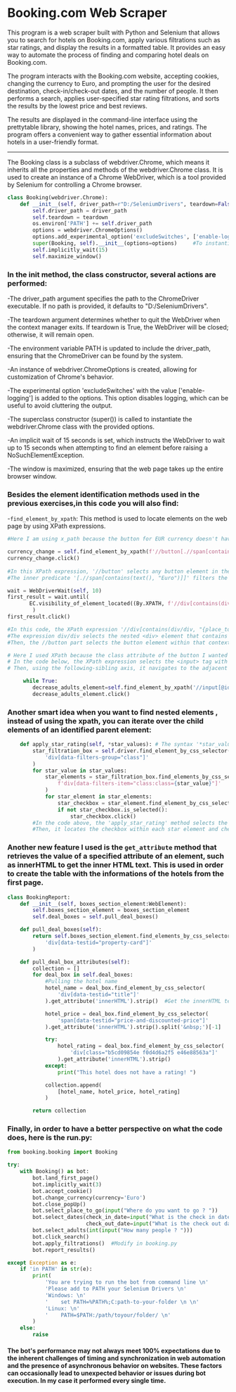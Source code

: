 # Booking.com Web Scraper

This program is a web scraper built with Python and Selenium that allows you to search for hotels on Booking.com, apply various filtrations such as star ratings, and display the results in a formatted table. It provides an easy way to automate the process of finding and comparing hotel deals on Booking.com.

The program interacts with the Booking.com website, accepting cookies, changing the currency to Euro, and prompting the user for the desired destination, check-in/check-out dates, and the number of people. It then performs a search, applies user-specified star rating filtrations, and sorts the results by the lowest price and best reviews.

The results are displayed in the command-line interface using the prettytable library, showing the hotel names, prices, and ratings. The program offers a convenient way to gather essential information about hotels in a user-friendly format.

-----------------------------------------------------------------------------------------------------------------

The Booking class is a subclass of webdriver.Chrome, which means it inherits all the properties and methods of the webdriver.Chrome class. It is used to create an instance of a Chrome WebDriver, which is a tool provided by Selenium for controlling a Chrome browser.

```python
class Booking(webdriver.Chrome):
    def __init__(self, driver_path=r"D:/SeleniumDrivers", teardown=False):  #Constructor, change your path of the ChromeDriver
        self.driver_path = driver_path
        self.teardown = teardown
        os.environ['PATH'] += self.driver_path
        options = webdriver.ChromeOptions()
        options.add_experimental_option('excludeSwitches', ['enable-logging'])
        super(Booking, self).__init__(options=options)     #To instantiate the Chrome class
        self.implicitly_wait(15)
        self.maximize_window()
```

### In the __init__ method, the class constructor, several actions are performed:

-The driver_path argument specifies the path to the ChromeDriver executable. If no path is provided, it defaults to "D:/SeleniumDrivers".

-The teardown argument determines whether to quit the WebDriver when the context manager exits. If teardown is True, the WebDriver will be closed; otherwise, it will remain open.

-The environment variable PATH is updated to include the driver_path, ensuring that the ChromeDriver can be found by the system.

-An instance of webdriver.ChromeOptions is created, allowing for customization of Chrome's behavior.

-The experimental option 'excludeSwitches' with the value ['enable-logging'] is added to the options. This option disables logging, which can be useful to avoid cluttering the output.

-The superclass constructor (super()) is called to instantiate the webdriver.Chrome class with the provided options.

-An implicit wait of 15 seconds is set, which instructs the WebDriver to wait up to 15 seconds when attempting to find an element before raising a NoSuchElementException.

-The window is maximized, ensuring that the web page takes up the entire browser window.

 

### Besides the element identification methods used in the previous exercises,in this code you will also find:

-```find_element_by_xpath```: This method is used to locate elements on the web page by using XPath expressions.

```python
#Here I am using x_path because the button for EUR currency doesn't have unique attributes

currency_change = self.find_element_by_xpath(f'//button[.//span[contains(text(), "{currency}")]]')
currency_change.click()
        
#In this XPath expression, '//button' selects any button element in the document.
#The inner predicate '[.//span[contains(text(), "Euro")]]' filters the selection to only buttons that contain a 'span' element with the text "Euro", ensuring that the button specifically representing the Euro currency is targeted
```

```python
wait = WebDriverWait(self, 10)
first_result = wait.until(
       EC.visibility_of_element_located((By.XPATH, f'//div[contains(div/div, "{place_to_go}")]//button'))
        )
first_result.click()

#In this code, the XPath expression '//div[contains(div/div, "{place_to_go}")]//button' is used to locate the button element within the parent div.
#The expression div/div selects the nested <div> element that contains the text "Greece".
#Then, the //button part selects the button element within that context.
```

```python
# Here I used XPath because the class attribute of the button I wanted to press is not a unique value as it is used mainly for css styling.
# In the code below, the XPath expression selects the <input> tag with the specified id="group_adults".
# Then, using the following-sibling axis, it navigates to the adjacent <div> sibling, and within that <div>, it finds the <button> element.

     while True:
        decrease_adults_element=self.find_element_by_xpath('//input[@id="group_adults"]/following-sibling::div/button[@class="fc63351294 a822bdf511 e3c025e003 fa565176a8 f7db01295e c334e6f658 e1b7cfea84 cd7aa7c891"]')
        decrease_adults_element.click()
```

### Another smart idea when you want to find nested elements , instead of using the xpath, you can iterate over the child elements of an identified parent element:

```python
	def apply_star_rating(self, *star_values): # The syntax '*star_value' allows the method to accept multiple star values as input.
        star_filtration_box = self.driver.find_element_by_css_selector(
            'div[data-filters-group="class"]'
        )
        for star_value in star_values:
            star_elements = star_filtration_box.find_elements_by_css_selector(
                f'div[data-filters-item="class:class={star_value}"]'
            )
            for star_element in star_elements:
                star_checkbox = star_element.find_element_by_css_selector('input[type="checkbox"]')
                if not star_checkbox.is_selected():
                    star_checkbox.click()
        #In the code above, the 'apply_star_rating' method selects the checkbox for the given star_values rating. It locates the parent div element with the attribute 'data-filters-group="class"' and finds the desired star elements using the attribute 'data-filters-item="class:class={star_value}"'.
        #Then, it locates the checkbox within each star element and checks if it's already selected before clicking on it.
```

### Another new feature I used is the ```get_attribute``` method that retrieves the value of a specified attribute of an element, such as innerHTML to get the inner HTML text. This is used in order to create the table with the informations of the hotels from the first page.

```python
class BookingReport:
    def __init__(self, boxes_section_element:WebElement):
        self.boxes_section_element = boxes_section_element
        self.deal_boxes = self.pull_deal_boxes()

    def pull_deal_boxes(self):
        return self.boxes_section_element.find_elements_by_css_selector(
            'div[data-testid="property-card"]'
        )

    def pull_deal_box_attributes(self):
        collection = []
        for deal_box in self.deal_boxes:
            #Pulling the hotel name
            hotel_name = deal_box.find_element_by_css_selector(
                'div[data-testid="title"]'
            ).get_attribute('innerHTML').strip()  #Get the innerHTML text from an element

            hotel_price = deal_box.find_element_by_css_selector(
                'span[data-testid="price-and-discounted-price"]'
            ).get_attribute('innerHTML').strip().split('&nbsp;')[-1]

            try:
                hotel_rating = deal_box.find_element_by_css_selector(
                    'div[class="b5cd09854e f0d4d6a2f5 e46e88563a"]'
                ).get_attribute('innerHTML').strip()
            except:
                print("This hotel does not have a rating! ")

            collection.append(
                [hotel_name, hotel_price, hotel_rating]
            )

        return collection
```

### Finally, in order to have a better perspective on what the code does, here is the run.py:

```python
from booking.booking import Booking

try:
    with Booking() as bot:
        bot.land_first_page()
        bot.implicitly_wait(3)
        bot.accept_cookie()
        bot.change_currency(currency='Euro')
        bot.close_popUp()
        bot.select_place_to_go(input("Where do you want to go ? "))
        bot.select_dates(check_in_date=input("What is the check in date ? (Ex: 2023-07-14) "),
                         check_out_date=input("What is the check out date ? (Ex: 2023-07-14) "))
        bot.select_adults(int(input("How many people ? ")))
        bot.click_search()
        bot.apply_filtrations()  #Modify in booking.py
        bot.report_results()

except Exception as e:
    if 'in PATH' in str(e):
        print(
            'You are trying to run the bot from command line \n'
            'Please add to PATH your Selenium Drivers \n'
            'Windows: \n'
            '    set PATH=%PATH%;C:path-to-your-folder \n \n'
            'Linux: \n'
            '    PATH=$PATH:/path/toyour/folder/ \n'
        )
    else:
        raise
```


#### The bot's performance may not always meet 100% expectations due to the inherent challenges of timing and synchronization in web automation and the presence of asynchronous behavior on websites. These factors can occasionally lead to unexpected behavior or issues during bot execution. In my case it performed every single time.



